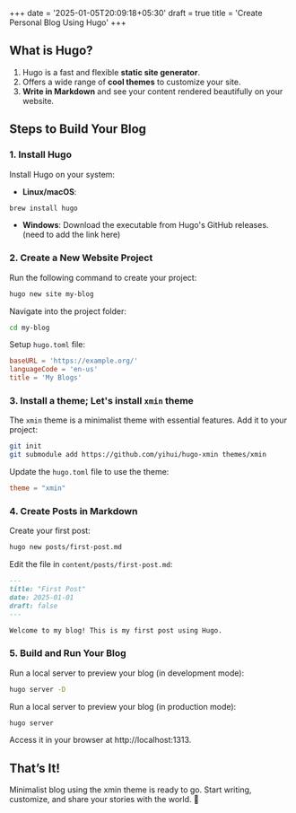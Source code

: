 +++
date = '2025-01-05T20:09:18+05:30'
draft = true
title = 'Create Personal Blog Using Hugo'
+++


## What is Hugo?
1. Hugo is a fast and flexible **static site generator**.
2. Offers a wide range of **cool themes** to customize your site.
3. **Write in Markdown** and see your content rendered beautifully on your website.


## Steps to Build Your Blog

### 1. Install Hugo

Install Hugo on your system:

- **Linux/macOS**: 

```bash 
brew install hugo
```

- **Windows**: Download the executable from Hugo's GitHub releases. (need to add the link here)


### 2. Create a New Website Project

Run the following command to create your project:

```bash 
hugo new site my-blog 
```

Navigate into the project folder:
```bash 
cd my-blog
```

Setup `hugo.toml` file:
```toml
baseURL = 'https://example.org/'
languageCode = 'en-us'
title = 'My Blogs'
```

### 3. Install a theme; Let's install `xmin` theme

The `xmin` theme is a minimalist theme with essential features. Add it to your project:

```bash 
git init
git submodule add https://github.com/yihui/hugo-xmin themes/xmin
```

Update the `hugo.toml` file to use the theme:
```toml
theme = "xmin"
```


### 4. Create Posts in Markdown

Create your first post:

```bash 
hugo new posts/first-post.md
```

Edit the file in `content/posts/first-post.md`:

```markdown
---
title: "First Post"
date: 2025-01-01
draft: false
---

Welcome to my blog! This is my first post using Hugo.
```


### 5. Build and Run Your Blog

Run a local server to preview your blog (in development mode):

```bash
hugo server -D
```

Run a local server to preview your blog (in production mode):

```bash
hugo server
```

Access it in your browser at http://localhost:1313.

## That’s It!
Minimalist blog using the xmin theme is ready to go. 
Start writing, customize, and share your stories with the world. 🚀


